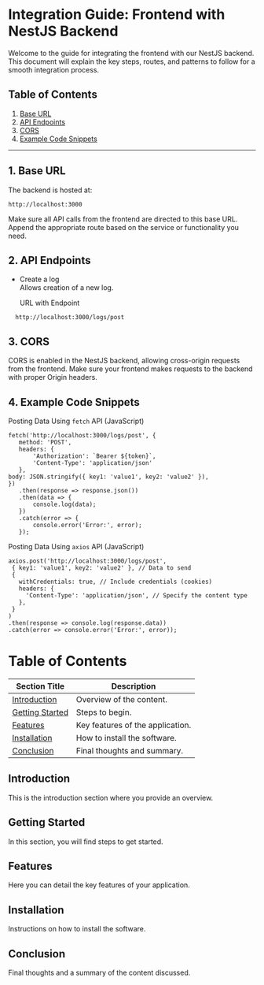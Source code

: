 # Integration Guide: Frontend with NestJS Backend
Welcome to the guide for integrating the frontend with our NestJS backend. This document will explain the key steps, routes, and patterns to follow for a smooth integration process.

## Table of Contents
  1. [Base URL](#1)
  2. [API Endpoints](#2)
  3. [CORS](#3)
  4. [Example Code Snippets](#4)

_________________________________________________________________________________________________

## 1. Base URL
   The backend is hosted at:
     
   ```
   http://localhost:3000
  ```
   Make sure all API calls from the frontend are directed to this base URL. Append the appropriate route based on the service or functionality you need.

## 2. API Endpoints
  - Create a log<br>
    Allows creation of a new log.

    URL with Endpoint
  ```
    http://localhost:3000/logs/post
```
## 3. CORS
CORS is enabled in the NestJS backend, allowing cross-origin requests from the frontend. Make sure your frontend makes requests to the backend with proper Origin headers.

## 4. Example Code Snippets
 Posting Data Using `fetch` API (JavaScript)
 ```
fetch('http://localhost:3000/logs/post', {
    method: 'POST',
    headers: {
        'Authorization': `Bearer ${token}`,
        'Content-Type': 'application/json'
    },
body: JSON.stringify({ key1: 'value1', key2: 'value2' }), 
})
    .then(response => response.json())
    .then(data => {
        console.log(data);
    })
    .catch(error => {
        console.error('Error:', error);
    });
```
 Posting Data Using `axios` API (JavaScript)
 ```
axios.post('http://localhost:3000/logs/post', 
  { key1: 'value1', key2: 'value2' }, // Data to send
  {
    withCredentials: true, // Include credentials (cookies)
    headers: {
      'Content-Type': 'application/json', // Specify the content type
    },
  }
)
.then(response => console.log(response.data))
.catch(error => console.error('Error:', error));
```


# Table of Contents

| Section Title            | Description                    |
|--------------------------|--------------------------------|
| [Introduction](#introduction) | Overview of the content.      |
| [Getting Started](#getting-started) | Steps to begin.              |
| [Features](#features)    | Key features of the application. |
| [Installation](#installation) | How to install the software.   |
| [Conclusion](#conclusion) | Final thoughts and summary.    |

## Introduction

This is the introduction section where you provide an overview.

## Getting Started

In this section, you will find steps to get started.

## Features

Here you can detail the key features of your application.

## Installation

Instructions on how to install the software.

## Conclusion

Final thoughts and a summary of the content discussed.

